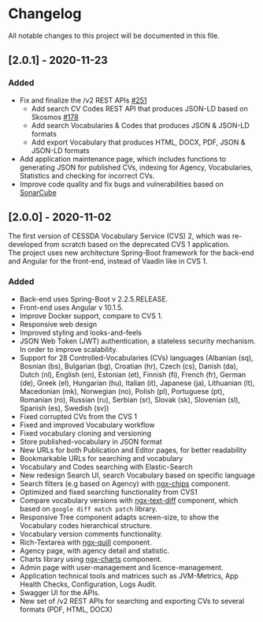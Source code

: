 
# Changelog

All notable changes to this project will be documented in this file.

## [2.0.1] - 2020-11-23

### Added

- Fix and finalize the /v2 REST APIs [#251](https://bitbucket.org/cessda/cessda.cvs.two/issues/251/api-requirements-read-only-mode-api)
    - Add search CV Codes REST API that produces JSON-LD based on Skosmos [#178](https://bitbucket.org/cessda/cessda.cvs.two/issues/178/dataverse-having-problems-consuming-api)
    - Add search Vocabularies & Codes that produces JSON & JSON-LD formats
    - Add export Vocabulary that produces HTML, DOCX, PDF, JSON & JSON-LD formats
- Add application maintenance page, which includes functions to generating JSON for published CVs, indexing for Agency, Vocabularies, Statistics and checking for incorrect CVs.
- Improve code quality and fix bugs and vulnerabilities based on [SonarCube](https://sonarqube.cessda.eu/dashboard?id=eu.cessda.cvs%3Acvs) 


## [2.0.0] - 2020-11-02

The first version of CESSDA Vocabulary Service (CVS) 2, which was re-developed from scratch based on the deprecated CVS 1 application.    
The project uses new architecture Spring-Boot framework for the back-end and Angular for the front-end, instead of Vaadin like in CVS 1.

### Added

- Back-end uses Spring-Boot v 2.2.5.RELEASE.
- Front-end uses Angular v 10.1.5.
- Improve Docker support, compare to CVS 1.
- Responsive web design
- Improved styling and looks-and-feels
- JSON Web Token (JWT) authentication, a stateless security mechanism. In order to improve scalability.
- Support for 28 Controlled-Vocabularies (CVs) languages (Albanian (sq), Bosnian (bs), Bulgarian (bg), Croatian (hr), Czech (cs), Danish (da), Dutch (nl), English (en), Estonian (et), Finnish (fi), French (fr), German (de), Greek (el), Hungarian (hu), Italian (it), Japanese (ja), Lithuanian (lt), Macedonian (mk), Norwegian (no), Polish (pl), Portuguese (pt), Romanian (ro), Russian (ru), Serbian (sr), Slovak (sk), Slovenian (sl), Spanish (es), Swedish (sv))
- Fixed corrupted CVs from the CVS 1
- Fixed and improved Vocabulary workflow
- Fixed vocabulary cloning and versioning 
- Store published-vocabulary in JSON format
- New URLs for both Publication and Editor pages, for better readability
- Bookmarkable URLs for searching and vocabulary
- Vocabulary and Codes searching with Elastic-Search
- New redesign Search UI, search Vocabulary based on specific language
- Search filters (e.g based on Agency) with [ngx-chips](https://www.npmjs.com/package/ngx-chips) component.
- Optimized and fixed searching functionality from CVS1
- Compare vocabulary versions with [ngx-text-diff](https://www.npmjs.com/package/ngx-text-diff) component, which based on `google diff match patch` library.
- Responsive Tree component adapts screen-size, to show the Vocabulary codes hierarchical structure.
- Vocabulary version comments functionality.
- Rich-Textarea with [ngx-quill](https://www.npmjs.com/package/ngx-quill) component.
- Agency page, with agency detail and statistic.
- Charts library using [ngx-charts](https://swimlane.gitbook.io/ngx-charts/) component.
- Admin page with user-management and licence-management.
- Application technical tools and matrices such as JVM-Metrics, App Health Checks, Configuration, Logs Audit.
- Swagger UI for the APIs.
- New set of /v2 REST APIs for searching and exporting CVs to several formats (PDF, HTML, DOCX)


